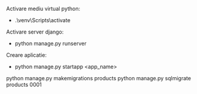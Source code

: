 Activare mediu virtual python:
 - .\venv\Scripts\activate

Activare server django:
 - python manage.py runserver

Creare aplicatie:
 - python manage.py startapp <app_name>

 python manage.py makemigrations products
 python manage.py sqlmigrate products 0001
